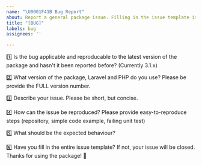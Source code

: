 ```yaml
---
name: "\U0001F41B Bug Report"
about: Report a general package issue. Filling in the issue template is mandatory, issues without it will be closed. Please ensure your Laravel-Excel version is still supported (Currently ^3.1)
title: "[BUG]"
labels: bug
assignees: ''

---
```


<!--
PLEASE READ: FILLING IN THE TEMPLATE IS REQUIRED!

Issues that do not include enough information might not be picked up.
Issues that have not been filled in using the issue template will be CLOSED.

Have you read Laravel-Excel's contributing guidelines (https://laravel-excel.maatwebsite.nl/docs/3.1/getting-started/contributing)
and Code Of Conduct (https://github.com/Maatwebsite/Laravel-Excel/blob/3.1/CODE_OF_CONDUCT.md)?
By filing an Issue, you are expected to comply with it, including treating everyone with respect.
-->

1️⃣ Is the bug applicable and reproducable to the latest version of the package and hasn't it been reported before? (Currently 3.1.x)

2️⃣ What version of the package, Laravel and PHP do you use? Please be provide the FULL version number.

3️⃣ Describe your issue. Please be short, but concise.

4️⃣ How can the issue be reproduced? Please provide easy-to-reproduce steps (repository, simple code example, failing unit test)

5️⃣ What should be the expected behaviour?

6️⃣ Have you fill in the entire issue template? If not, your issue will be closed. Thanks for using the package! 🙌
